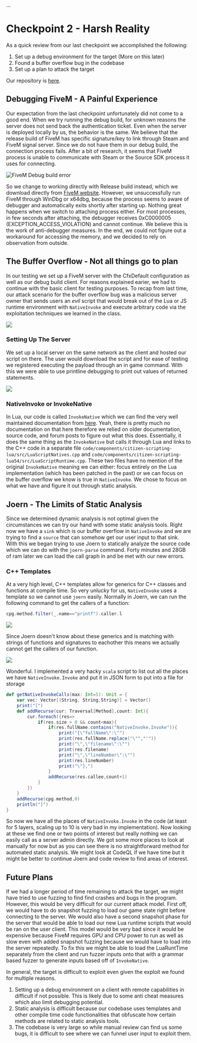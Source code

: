 ...
# Checkpoint 2 - Harsh Reality

As a quick review from our last checkpoint we accomplished the following:
1. Set up a  debug environment for the target (More on this later)
2. Found a buffer overflow bug in the codebase
3. Set up a plan to attack the target

Our repository is [here](https://github.com/Jaquiez/FiveM-Client-Hacking).

## Debugging FiveM - A Painful Experience

Our expectation from the last checkpoint unfortunately did not come to a good end.
When we try running the debug build, for unknown reasons the server does not send
back the authentication ticket. Even when the server is deployed locally by us,
the behavior is the same. We believe that the release build of FiveM has
specific signature/key to link through Steam and FiveM signal server. Since we
do not have them in our debug build, the connection process fails. After a bit of research, it seems that FiveM process is unable to communicate with Steam or the Source SDK process it uses for connecting.

![FiveM Debug build error](./images/Screenshot%202023-05-07%20185543.png)

So we change to working directly with Release build instead, which we download
directly from [FiveM website](https://fivem.net/).
However, we unsuccessfully run FiveM through WinDbg or x64dbg,
because the process seems to aware of debugger and automatically exits shortly after starting up.
Nothing great happens when we switch to attaching process either.
For most processes, in few seconds after attaching, the debugger receives
0xC0000005 (EXCEPTION_ACCESS_VIOLATION) and cannot continue. We believe this
is the work of anti-debugger measures.
In the end, we could not figure out a workaround for accessing the memory,
and we decided to rely on observation from outside.

## The Buffer Overflow - Not all things go to plan

In our testing we set up a FiveM server with the CfxDefault configuration as well as our debug build client. For reasons explained earier, we had to continue with the basic client for testing purposes. To recap from last time, our attack scenario for the buffer overflow bug was a malicious server owner that sends users an *evil* script that would break out of the Lua or JS runtime environment with `NativeInvoke` and execute arbitrary code via the exploitation techniques we learned in the class.

![](./images/cmd.png)

### Setting Up The Server

We set up a local server on the same network as the client and hosted our script on there. The user would download the script and for ease of testing we registered executing the payload through an in game command. With this we were able to use printline debugging to print out values of returned statements. 

![](./images/evil.png)

### NativeInvoke or InvokeNative
In Lua, our code is called `InvokeNative` which we can find the very well maintained documentation from [here](https://docs.fivem.net/docs/scripting-reference/runtimes/lua/functions/Citizen.InvokeNative). Yeah, there is pretty much no documentation on that here therefore we relied on older documentation, source code, and forum posts to figure out what this does. Essentially, it does the same thing as the `InvokeNative` but calls it through Lua and links to the C++ code in a separate file `code/components/citizen-scripting-lua/src/LuaScriptNatives.cpp` and `code/components/citizen-scripting-lua54/src/LuaScriptRuntime.cpp`. These two files have no mention of the original `InvokeNative` meaning we can either: focus entirely on the Lua implementation (which has been patched in the past) or we can focus on the buffer overflow we know is true in `NativeInvoke`. We chose to focus on what we have and figure it out through static analysis.


## Joern - The Limits of Static Analysis

Since we determined dynamic analysis is not optimal given the circumstances we can try our hand with some static analysis tools. Right now we have a `sink` which is our buffer overflow in `NativeInvoke` and we are trying to find a `source` that can somehow get our user input to that sink. With this we began trying to use Joern to statically analyze the source code which we can do with the `joern-parse` command. Forty minutes and 28GB of ram later we can load the call graph in and be met with our new errors.

### C++ Templates 

At a very high level, C++ templates allow for generics for C++ classes and functions at compile time. So very unlucky for us, `NativeInvoke` uses a template so we cannot use `joern` easily. Normally in Joern, we can run the following command to get the callers of a function:

```scala
cpg.method.filter(_.name=="printf").caller.l
```

![](./images/ihatetemplates.png)

Since Joern doesn't know about these generics and is matching with strings of functions and signatures to eachother this means we actually cannot get the callers of our function. 

![](./images/gg.png)

Wonderful. I implemented a very hacky `scala` script to list out all the places we have `NativeInvoke.Invoke` and put it in JSON form to put into a file for storage

```scala
def getNativeInvokeCalls(max: Int=5): Unit = {
    var vec: Vector[(String, String,String)] = Vector()
    print("[")
    def addRecurse(cur: Traversal[Method],count: Int){
        cur.foreach({res=>
            if(res.size > 0 && count<max){
                if(res.fullName.contains("NativeInvoke.Invoke")){
                    print("{\"fullName\":\"")
                    print(res.fullName.replace("\"","'"))
                    print("\",\"filename\":\"")
                    print(res.filename)
                    print("\",\"lineNumber\":\"")
                    print(res.lineNumber)
                    print("\"},")
                }
                addRecurse(res.callee,count+1)
            }
        })
    }
    addRecurse(cpg.method,0)
    println("]")
}
```

So now we have all the places of `NativeInvoke.Invoke` in the code (at least for 5 layers, scaling up to 10 is very bad in my implementation). Now looking at these we find one or two points of interest but really nothing we can easily call as a server admin directly. We got some more places to look at manually for now but as you can see there is no straightforward method for automated static analysis. We might look at CodeQL if we have time but it might be better to continue Joern and code review to find areas of interest.


## Future Plans 

If we had a longer period of time remaining to attack the target, we might have tried to use fuzzing to find find crashes and bugs in the program. However, this would be very difficult for our current attack model. First off, we would have to do snapshot fuzzing to load our game state right before connecting to the server. We would also have a second snapshot phase for the server that would be able to load our new Lua runtime scripts that would be ran on the user client. This model would be very bad since it would be expensive because FiveM requires GPU and CPU power to run as well as slow even with added snapshot fuzzing because we would have to load into the server repeatedly. To fix this we might be able to load the LuaRuntTime separately from the client and run fuzzer inputs onto that with a grammar based fuzzer to generate inputs based off of `InvokeNative`. 

In general, the target is difficult to exploit even given the exploit we found for multiple reasons. 

1. Setting up a debug environment on a client with remote capabilities in difficult if not possible. This is likely due to some anti cheat measures which also limit debugging potential.
2. Static analysis is difficult because our codebase uses templates and other compile time code functionalities that obfuscate how certain methods are related to static analysis tools. 
3. The codebase is very large so while manual review can find us some bugs, it is difficult to see where we can funnel user input to exploit them. 
